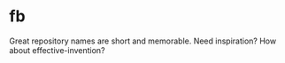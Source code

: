 # fb
Great repository names are short and memorable. Need inspiration? How about effective-invention?
